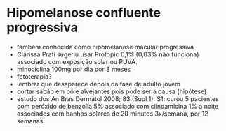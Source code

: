 # **Hipomelanose confluente progressiva**


- também conhecida como hipomelanose macular progressiva  
- Clarissa Prati sugeriu usar Protopic 0,1% (0,03% não funciona) associado com exposição solar ou PUVA.  
- minociclina 100mg por dia por 3 meses  
- fototerapia?  
- lembrar que desaparece depois da fase de adulto jovem  
- cortar sabão em pó e alvejantes pois pode ser a causa (hipótese)  
- estudo dos An Bras Dermatol 2008; 83 (Supl 1): S1: curou 5 pacientes com peróxido de benzoíla 5% associado com clindamicina 1% a noite associados com banhos solares de 20 minutos 3x/semana, por 12 semanas

